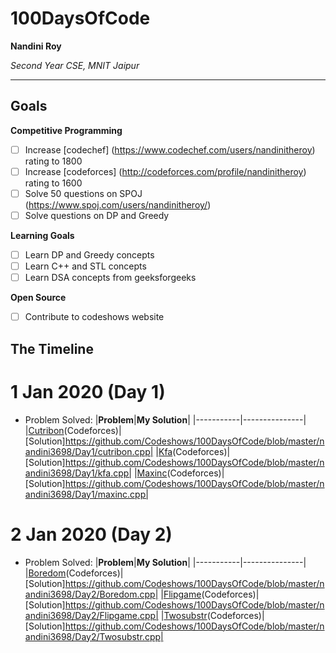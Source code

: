 # 100DaysOfCode

**Nandini Roy**

*Second Year CSE, MNIT Jaipur*

---

## Goals

**Competitive Programming**
- [ ] Increase [codechef] (https://www.codechef.com/users/nandinitheroy) rating to 1800
- [ ] Increase [codeforces] (http://codeforces.com/profile/nandinitheroy) rating to 1600
- [ ] Solve 50 questions on SPOJ (https://www.spoj.com/users/nandinitheroy/)
- [ ] Solve questions on DP and Greedy 

**Learning Goals**
- [ ] Learn DP and Greedy concepts
- [ ] Learn C++ and STL concepts
- [ ] Learn DSA concepts from geeksforgeeks

**Open Source**
- [ ] Contribute to codeshows website


## The Timeline


# 1 Jan 2020 (Day 1)
- Problem Solved:
|**Problem**|**My Solution**|
|-----------|---------------|
|[Cutribon](https://codeforces.com/problemset/problem/189/A)(Codeforces)|[Solution]https://github.com/Codeshows/100DaysOfCode/blob/master/nandini3698/Day1/cutribon.cpp|
|[Kfa](https://codeforces.com/problemset/problem/580/A)(Codeforces)|[Solution]https://github.com/Codeshows/100DaysOfCode/blob/master/nandini3698/Day1/kfa.cpp|
|[Maxinc](https://codeforces.com/problemset/problem/702/A)(Codeforces)|[Solution]https://github.com/Codeshows/100DaysOfCode/blob/master/nandini3698/Day1/maxinc.cpp|


# 2 Jan 2020 (Day 2)
- Problem Solved:
|**Problem**|**My Solution**|
|-----------|---------------|
|[Boredom](https://codeforces.com/problemset/problem/455/A)(Codeforces)|[Solution]https://github.com/Codeshows/100DaysOfCode/blob/master/nandini3698/Day2/Boredom.cpp|
|[Flipgame](https://codeforces.com/problemset/problem/327/A)(Codeforces)|[Solution]https://github.com/Codeshows/100DaysOfCode/blob/master/nandini3698/Day2/Flipgame.cpp|
|[Twosubstr](https://codeforces.com/problemset/problem/550/A)(Codeforces)|[Solution]https://github.com/Codeshows/100DaysOfCode/blob/master/nandini3698/Day2/Twosubstr.cpp|








